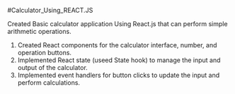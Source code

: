#Calculator_Using_REACT.JS

 Created Basic calculator application Using React.js that can perform simple arithmetic operations.

1. Created React components for the calculator interface,
number, and operation buttons.
2. Implemented React state (useed State hook) to manage the
input and output of the calculator.
3. Implemented event handlers for button clicks to update
the input and perform calculations.
